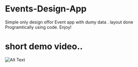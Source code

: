 # Events-Design-App



Simple only design offor Event  app with dumy data . layout done Programtically using code.
Enjoy!

# short demo video..



![Alt Text](https://j.gifs.com/2xZm6A.gif)





